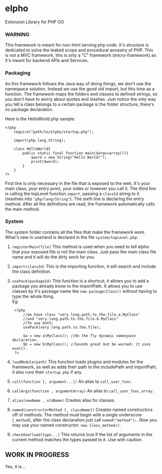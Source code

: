 elpho
=====

Extension Library for PHP OO

### WARNING
This framework is meant for non-html serving php code.
It's structure is dedicated to solve the leaked scope and procedural ancestry of PHP.
This is not a MVC framework, this is only a "C" framework (micro-framework) as it's meant for backend APIs and Services.

### Packaging
As this framework follows the Java way of doing things, we don't use the namespace solution.
Instead we use the good old import, but this time as a function.
The framework maps the folders and classes to defined strings, so you don't have to worry about quotes and slashes.
Just notice the only way you tell a class belongs to a certain package is the folder structure, there's no package declaration.

Here is the HelloWorld.php sample:

	<?php
		require("path/to/elpho/startup.php");
		
		import(php.lang.String);
		
		class HelloWorld{
			public static final function main($args=array()){
				$word = new String("Hello World!");
				print($word);
			}
		}
	?>
First line is only necessary in the file that is exposed to the web.
It's your main class, your entry point, your index or however you call it.
The third line is calling the topLevel function `import`, passing a `classId` string to it (resolves into `"php/lang/String"`).
The sixth line is declaring the entry method. After all the definitions are read, the framework automatically calls the main method.

### System
The system folder contains all the files that make the framework work.
What's new in userland is declared in the file `system/topLevel.php`:

1. `registerMain(file)`
   This method is used when you need to tell elpho that your exposed file is not the main class.
Just pass the main class file name and it will do the dirty work for you.

2. `import(classId)`
   This is the importing function, it will search and include the class definition.

3. `usePack(packageId)`
   This function is a shortcut, it allows you to add a package you already know to the importPath.
   It allows you to use classes by it's package name like `new package\Class()` without having to type the whole thing.  
   Eg:


		<?php
			//we have class "very.long.path.to.the.file.a.MyClass"
			//and "very.long.path.to.the.file.b.MyClass"
			//To use both:
			usePack(very.long.path.to.the.file);
			
			$a = new a\MyClass(); //On the fly dynamic namespace declaration.
			$b = new b\MyClass(); //Sounds great but be warned: it uses eval().
		?>

4. `loadModule(path)`
   This function loads plugins and modules for the framework, as well as adds their path to the includePath and importPath, it also runs their `startup.php` if any.

5. `call(function [, argument...])`
   An alias to `call_user_func`.

6. `callArgs(function , argumentArray)`
   An alias to `call_user_func_array`.

7. `alias(newName , oldName)`
   Creates alias for classes.

8. `named(constructorMethod [, className])`
   Creates named constructors off of methods.
   The method must begin with a single underscore (`_method`), after the class declaration just call `named("method");`.
   Now you may use your named constructor: `new Class_method()`.

9. `checkOverload(type...)`
   This returns true if the list of arguments in the current method matches the types passed to it. Use with caution.

## WORK IN PROGRESS
Yes, it is...
